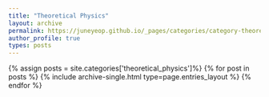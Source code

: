 ```yaml
---
title: "Theoretical Physics"
layout: archive
permalink: https://juneyeop.github.io/_pages/categories/category-theoretical_physics.md/
author_profile: true
types: posts
---
```


{% assign posts = site.categories['theoretical_physics']%}
{% for post in posts %}
  {% include archive-single.html type=page.entries_layout %}
{% endfor %}
